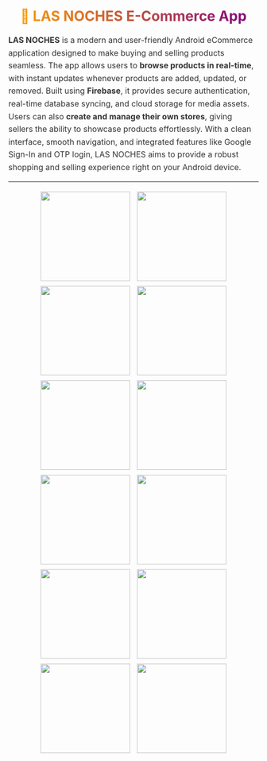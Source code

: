 <h1 align="center" style="background: linear-gradient(90deg, orange, purple); -webkit-background-clip: text; color: transparent;">
🛒 LAS NOCHES E-Commerce App
</h1>

<p align="leftr" style="font-size: 16px; line-height: 1.6; color: #333;">
<strong>LAS NOCHES</strong> is a modern and user-friendly Android eCommerce application designed to make buying and selling products seamless. The app allows users to <strong>browse products in real-time</strong>, with instant updates whenever products are added, updated, or removed. Built using <strong>Firebase</strong>, it provides secure authentication, real-time database syncing, and cloud storage for media assets. Users can also <strong>create and manage their own stores</strong>, giving sellers the ability to showcase products effortlessly. With a clean interface, smooth navigation, and integrated features like Google Sign-In and OTP login, LAS NOCHES aims to provide a robust shopping and selling experience right on your Android device.
</p>

---

<p align="center">
  <img src="https://github.com/user-attachments/assets/c89be5ad-08d3-4c40-99d0-a8677f98dfa9" width="180" style="margin:5px;" />
  <img src="https://github.com/user-attachments/assets/19e08122-c7c8-4d8a-a075-6ea86bb4b115" width="180" style="margin:5px;" />
  <img src="https://github.com/user-attachments/assets/db098272-4067-49bb-82a9-cc6c67bb1e6c" width="180" style="margin:5px;" />
  <img src="https://github.com/user-attachments/assets/6f0bed58-74a3-42ba-89ba-08ae6e988f85" width="180" style="margin:5px;" />
  <img src="https://github.com/user-attachments/assets/416ec676-f714-4a03-842e-f6c4389f6d45" width="180" style="margin:5px;" />
  <img src="https://github.com/user-attachments/assets/52b22daa-ed57-43c6-8987-f2b20ea4a14d" width="180" style="margin:5px;" />
  <img src="https://github.com/user-attachments/assets/c93c1144-210d-4cba-b2cf-a09ebb73a755" width="180" style="margin:5px;" />
  <img src="https://github.com/user-attachments/assets/18baff88-d027-490c-a0f7-746fc3c1581c" width="180" style="margin:5px;" />
  <img src="https://github.com/user-attachments/assets/10f2f24d-77e0-4d63-a781-4af04aa433d0" width="180" style="margin:5px;" />
  <img src="https://github.com/user-attachments/assets/7be00e36-352c-48bb-a11a-9b0292ae45fc" width="180" style="margin:5px;" />
  <img src="https://github.com/user-attachments/assets/ece1d108-59a6-45ea-b49b-36cc5b471530" width="180" style="margin:5px;" />
  <img src="https://github.com/user-attachments/assets/617daea2-cae2-4467-b485-ea413d77a5e3" width="180" style="margin:5px;" />
</p>
